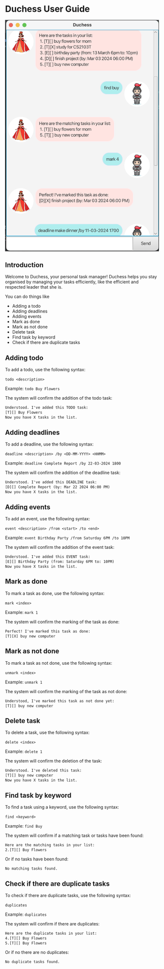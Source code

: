 # Duchess User Guide

![Screenshot of Duchess Ui](Ui.png)

## Introduction

Welcome to Duchess, your personal task manager! 
Duchess helps you stay organised by managing your tasks efficiently, 
like the efficient and respected leader that she is.

You can do things like 
- Adding a todo
- Adding deadlines
- Adding events
- Mark as done
- Mark as not done
- Delete task
- Find task by keyword
- Check if there are duplicate tasks

## Adding todo

To add a todo, use the following syntax:

`
todo <description>
`

Example: `todo Buy Flowers`

The system will confirm the addition of the todo task:
```
Understood. I've added this TODO task:
[T][] Buy Flowers
Now you have X tasks in the list.
```

## Adding deadlines

To add a deadline, use the following syntax:

`
deadline <description> /by <DD-MM-YYYY> <HHMM>
`

Example: `deadline Complete Report /by 22-03-2024 1800`

The system will confirm the addition of the deadline task:
```
Understood. I've added this DEADLINE task:
[D][] Complete Report (by: Mar 22 2024 06:00 PM)
Now you have X tasks in the list.
```

## Adding events

To add an event, use the following syntax:

`
event <description> /from <start> /to <end>
`

Example: `event Birthday Party /from Saturday 6PM /to 10PM`

The system will confirm the addition of the event task:
```
Understood. I've added this EVENT task:
[E][] Birthday Party (from: Saturday 6PM to: 10PM)
Now you have X tasks in the list.
```

## Mark as done 

To mark a task as done, use the following syntax:

`
mark <index>
`

Example: `mark 1`

The system will confirm the marking of the task as done:
```
Perfect! I've marked this task as done:
[T][X] buy new computer
```

## Mark as not done

To mark a task as not done, use the following syntax:

`
unmark <index>
`

Example: `unmark 1`

The system will confirm the marking of the task as not done:
```
Understood, I've marked this task as not done yet:
[T][] buy new computer
```

## Delete task

To delete a task, use the following syntax:

`
delete <index>
`

Example: `delete 1`

The system will confirm the deletion of the task:
```
Understood. I've deleted this task:
[T][] buy new computer
Now you have X tasks in the list.
```

## Find task by keyword

To find a task using a keyword, use the following syntax:

`
find <keyword>
`

Example: `find Buy`

The system will confirm if a matching task or tasks have been found:
```
Here are the matching tasks in your list:
2.[T][] Buy Flowers
```

Or if no tasks have been found:
```
No matching tasks found.
```

## Check if there are duplicate tasks

To check if there are duplicate tasks, use the following syntax:

`
duplicates
`

Example: `duplicates`

The system will confirm if there are duplicates:
```
Here are the duplicate tasks in your list:
4.[T][] Buy Flowers
5.[T][] Buy Flowers
```

Or if no there are no duplicates:
```
No duplicate tasks found.
```
